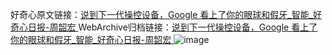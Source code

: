 好奇心原文链接：[说到下一代操控设备，Google 看上了你的眼球和假牙_智能_好奇心日报-周韶宏 ](https://www.qdaily.com/articles/11902.html)
WebArchive归档链接：[说到下一代操控设备，Google 看上了你的眼球和假牙_智能_好奇心日报-周韶宏 ](http://web.archive.org/web/20160803074430/http://www.qdaily.com/articles/11902.html)
![image](http://ww3.sinaimg.cn/large/007d5XDply1g3wbe4cr55j30u035x7wh)